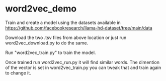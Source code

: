 # word2vec_demo

Train and create a model using the datasets available in https://github.com/facebookresearch/llama-hd-dataset/tree/main/data

Download the two .tsv files from above location or just run word2vec_download.py to do the same.

Run "word2vec_train.py" to train the model.

Once trained run word2vec_run.py it will find similar words. 
The dimention of the vector is set in word2vec_train.py you can tweak that and train again to change it.
